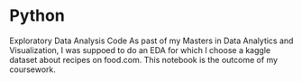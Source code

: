 # Python
Exploratory Data Analysis Code
As past of my Masters in Data Analytics and Visualization, I was suppoed to do an EDA for which I choose a kaggle dataset about recipes on food.com.
This notebook is the outcome of my coursework.
